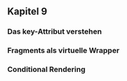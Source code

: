 ## Kapitel 9
### Das key-Attribut verstehen
### Fragments als virtuelle Wrapper
### Conditional Rendering
